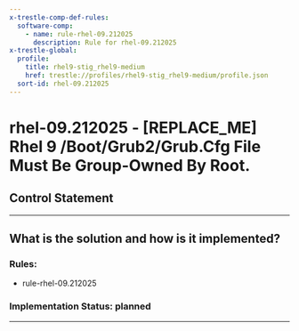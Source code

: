 ```yaml
---
x-trestle-comp-def-rules:
  software-comp:
    - name: rule-rhel-09.212025
      description: Rule for rhel-09.212025
x-trestle-global:
  profile:
    title: rhel9-stig_rhel9-medium
    href: trestle://profiles/rhel9-stig_rhel9-medium/profile.json
  sort-id: rhel-09.212025
---
```


# rhel-09.212025 - \[REPLACE_ME\] Rhel 9 /Boot/Grub2/Grub.Cfg File Must Be Group-Owned By Root.

## Control Statement

______________________________________________________________________

## What is the solution and how is it implemented?

<!-- For implementation status enter one of: implemented, partial, planned, alternative, not-applicable -->

<!-- Note that the list of rules under ### Rules: is read-only and changes will not be captured after assembly to JSON -->

<!-- Add control implementation description here for control: rhel-09.212025 -->

### Rules:

  - rule-rhel-09.212025

### Implementation Status: planned

______________________________________________________________________
